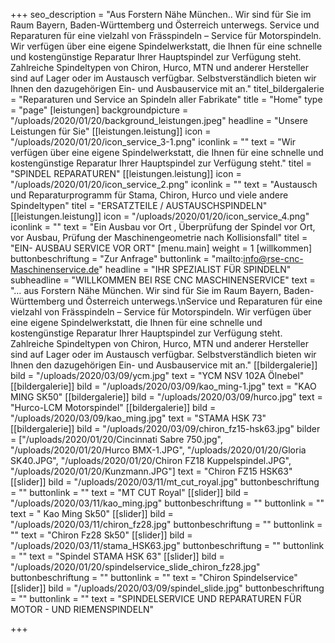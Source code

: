 +++
seo_description = "Aus Forstern Nähe München.. Wir sind für Sie im Raum Bayern, Baden-Württemberg und Österreich unterwegs. Service und Reparaturen für eine vielzahl von Frässpindeln – Service für Motorspindeln. Wir verfügen über eine eigene Spindelwerkstatt, die Ihnen für eine schnelle und kostengünstige Reparatur Ihrer Hauptspindel zur Verfügung steht. Zahlreiche Spindeltypen von Chiron, Hurco, MTN und anderer Hersteller sind auf Lager oder im Austausch verfügbar. Selbstverständlich bieten wir Ihnen den dazugehörigen Ein- und Ausbauservice mit an."
titel_bildergalerie = "Reparaturen und Service an Spindeln aller Fabrikate"
title = "Home"
type = "page"
[leistungen]
backgroundpicture = "/uploads/2020/01/20/background_leistungen.jpeg"
headline = "Unsere Leistungen für Sie"
[[leistungen.leistung]]
icon = "/uploads/2020/01/20/icon_service_3-1.png"
iconlink = ""
text = "Wir verfügen über eine eigene Spindelwerkstatt, die Ihnen für eine schnelle und kostengünstige Reparatur Ihrer Hauptspindel zur Verfügung steht."
titel = "SPINDEL REPARATUREN"
[[leistungen.leistung]]
icon = "/uploads/2020/01/20/icon_service_2.png"
iconlink = ""
text = "Austausch und Reparaturprogramm für Stama, Chiron, Hurco und viele andere Spindeltypen"
titel = "ERSATZTEILE / AUSTAUSCHSPINDELN"
[[leistungen.leistung]]
icon = "/uploads/2020/01/20/icon_service_4.png"
iconlink = ""
text = "Ein Ausbau vor Ort , Überprüfung der Spindel vor Ort, vor Ausbau, Prüfung der Maschinengeometrie nach Kollisionsfall"
titel = "EIN- AUSBAU SERVICE VOR ORT"
[menu.main]
weight = 1
[willkommen]
buttonbeschriftung = "Zur Anfrage"
buttonlink = "mailto:info@rse-cnc-Maschinenservice.de"
headline = "IHR SPEZIALIST FÜR SPINDELN"
subheadline = "WILLKOMMEN BEI RSE CNC MASCHINENSERVICE"
text = "… aus Forstern Nähe München. Wir sind für Sie im Raum Bayern, Baden-Württemberg und Österreich unterwegs.\nService und Reparaturen für eine vielzahl von Frässpindeln – Service für Motorspindeln. Wir verfügen über eine eigene Spindelwerkstatt, die Ihnen für eine schnelle und kostengünstige Reparatur Ihrer Hauptspindel zur Verfügung steht. Zahlreiche Spindeltypen von Chiron, Hurco, MTN und anderer Hersteller sind auf Lager oder im Austausch verfügbar. Selbstverständlich bieten wir Ihnen den dazugehörigen Ein- und Ausbauservice mit an."
[[bildergalerie]]
bild = "/uploads/2020/03/09/ycm.jpg"
text = "YCM NSV 102A Ölnebel"
[[bildergalerie]]
bild = "/uploads/2020/03/09/kao_ming-1.jpg"
text = "KAO MING SK50"
[[bildergalerie]]
bild = "/uploads/2020/03/09/hurco.jpg"
text = "Hurco-LCM Motorspindel"
[[bildergalerie]]
bild = "/uploads/2020/03/09/kao_ming.jpg"
text = "STAMA HSK 73"
[[bildergalerie]]
bild = "/uploads/2020/03/09/chiron_fz15-hsk63.jpg"
bilder = ["/uploads/2020/01/20/Cincinnati Sabre 750.jpg", "/uploads/2020/01/20/Hurco BMX-1.JPG", "/uploads/2020/01/20/Gloria SK40.JPG", "/uploads/2020/01/20/Chiron FZ18 Kuppelspindel.JPG", "/uploads/2020/01/20/Kunzmann.JPG"]
text = "Chiron FZ15 HSK63"
[[slider]]
bild = "/uploads/2020/03/11/mt_cut_royal.jpg"
buttonbeschriftung = ""
buttonlink = ""
text = "MT CUT Royal"
[[slider]]
bild = "/uploads/2020/03/11/kao_ming.jpg"
buttonbeschriftung = ""
buttonlink = ""
text = " Kao Ming Sk50"
[[slider]]
bild = "/uploads/2020/03/11/chiron_fz28.jpg"
buttonbeschriftung = ""
buttonlink = ""
text = "Chiron Fz28 Sk50"
[[slider]]
bild = "/uploads/2020/03/11/stama_HSK63.jpg"
buttonbeschriftung = ""
buttonlink = ""
text = "Spindel STAMA HSK 63"
[[slider]]
bild = "/uploads/2020/01/20/spindelservice_slide_chiron_fz28.jpg"
buttonbeschriftung = ""
buttonlink = ""
text = "Chiron Spindelservice"
[[slider]]
bild = "/uploads/2020/03/09/spindel_slide.jpg"
buttonbeschriftung = ""
buttonlink = ""
text = "SPINDELSERVICE UND REPARATUREN FÜR MOTOR - UND RIEMENSPINDELN"

+++
